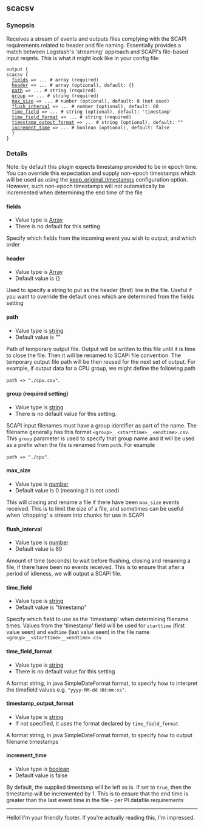 <html>
<head>
<meta charset="UTF-8">
<title>Logstash for SCAPI - output scacsv</title>
<link rel="stylesheet" href="http://logstash.net/style.css">
</head>
<body>
<div class="container">
<div class="header">

<!--main content goes here, yo!-->
<div class="content_wrapper">
<h2>scacsv</h2>
<h3> Synopsis </h3>
Receives a stream of events and outputs files complying with the SCAPI requirements related to header and file naming.
Essentially provides a match between Logstash's 'streaming' approach and SCAPI's file-based input reqmts.
This is what it might look like in your config file:
<pre><code>output {
scacsv {
  <a href="#fields">fields</a> => ... # array (required)
  <a href="#header">header</a> => ... # array (optional), default: {}
  <a href="#path">path</a> => ... # string (required)
  <a href="#group">group</a> => ... # string (required)
  <a href="#max_size">max_size</a> => ... # number (optional), default: 0 (not used)
  <a href="#flush_interval">flush_interval</a> => ... # number (optional), default: 60
  <a href="#time_field">time_field</a> => ... # string (optional), default: 'timestamp'
  <a href="#time_field_format">time_field_format</a> => ... # string (required)
  <a href="#timestamp_output_format">timestamp_output_format</a> => ... # string (optional), default: ""
  <a href="#increment_time">increment_time</a> => ... # boolean (optional), default: false
  }
}
</code></pre>
<h3> Details </h3>
Note: by default this plugin expects timestamp provided to be in epoch time. You can override this expectation and supply non-epoch timestamps which will be used as using the <a href="#keep_original_timestamps">keep_original_timestamps</a> configuration option. However, such non-epoch timestamps will not automatically be incremented when determining the end time of the file
<h4>
<a name="fields">
fields
</a>
</h4>
<ul>
<li> Value type is <a href="http://logstash.net/docs/1.4.2/configuration#array">Array</a> </li>
<li> There is no default for this setting </li>
</ul>
<p>Specify which fields from the incoming event you wish to output, and which order</p>
<h4>
<a name="header">
header
</a>
</h4>
<ul>
<li> Value type is <a href="http://logstash.net/docs/1.4.2/configuration#hash">Array</a> </li>
<li> Default value is {} </li>
</ul>
<p>
Used to specify a string to put as the header (first) line in the file. Useful if you want to override the default ones which are determined from the fields setting
</p>
<h4>
<a name="path">
path
</a>
</h4>
<ul>
<li> Value type is <a href="http://logstash.net/docs/1.4.2/configuration#string">string</a> </li>
<li> Default value is "" </li>
</ul>
<p>Path of temporary output file. Output will be written to this file until it is time to close the file. Then it will be renamed to SCAPI file convention. The temporary output file path will be then reused for the next set of output. For example, if output data for a CPU group, we might define the following path </p>
</p><code>path =&gt; "./cpu.csv"</code>.</p>
<h4>
<a name="group">
group (required setting)
</a>
</h4>
<ul>
<li> Value type is <a href="http://logstash.net/docs/1.4.2/configuration#dytomh">string</a> </li>
<li> There is no default value for this setting. </li>
</ul>
<p>SCAPI input filenames must have a group identifier as part of the name. The filename generally has this format <code>&lt;group&gt;__&lt;starttime&gt;__&lt;endtime&gt;.csv</code>. This <code>group</code> parameter is used to specify that group name and it will be used as a prefix when the file is renamed from <code>path</code>. For example</p>
<p><code>path =&gt; "./cpu"</code>.</p>
<h4>
<a name="max_size">
max_size
</a>
</h4>
<ul>
<li> Value type is <a href="../configuration#number">number</a> </li>
<li> Default value is 0 (meaning it is not used)</li>
</ul>
<p>This will closing and rename a file if there have been <code>max_size</code> events received. This is to limit the size of a file, and sometimes can be useful when 'chopping' a stream into chunks for use in SCAPI</p>
<h4>
<a name="flush_interval">
flush_interval
</a>
</h4>
<ul>
<li> Value type is <a href="../configuration#number">number</a> </li>
<li> Default value is 60 </li>
</ul>
<p>Amount of time (seconds) to wait before flushing, closing and renaming a file, if there have been no events received. This is to ensure that after a period of idleness, we will output a SCAPI file.</p>
<h4>
<a name="time_field">
time_field
</a>
</h4>
<ul>
<li> Value type is <a href="../configuration#string">string</a> </li>
<li> Default value is "timestamp"</li>
</ul>
<p>Specify which field to use as the 'timestamp' when determining filename times. Values from the 'timestamp' field will be used for <code>starttime</code> (first value seen) and <code>endtime</code> (last value seen) in the file name <code>&lt;group&gt;__&lt;starttime&gt;__&lt;endtime&gt;.csv</code></p>
<h4>
<a name="time_field_format (required setting)">
time_field_format
</a>
</h4>
<ul>
<li> Value type is <a href="../configuration#string">string</a> </li>
<li> There is no default value for this setting</li>
</ul>
<p>A format string, in java SimpleDateFormat format, to specify how to interpret the timefield values e.g. <code>"yyyy-MM-dd HH:mm:ss"</code>. </p>
<h4>
<a name="timestamp_output_format">
timestamp_output_format
</a>
</h4>
<ul>
<li> Value type is <a href="../configuration#string">string</a> </li>
<li> If not specified, it uses the format declared by <code>time_field_format</code></li>
</ul>
<p>A format string, in java SimpleDateFormat format, to specify how to output filename timestamps</p>
<h4>
<a name="increment_time">
increment_time
</a>
</h4>
<ul>
<li> Value type is <a href="../configuration#boolean">boolean</a> </li>
<li> Default value is false</li>
</ul>
<p>
By default, the supplied timestamp will be left as is. If set to <code>true</code>, then the timestamp will be incremented by 1. This is to ensure that the end time is greater than the last event time in the file - per PI datafile requirements
</p>
<hr>
</div>
<div class="clear">
</div>
</div>
</div>
<!--closes main container div-->
<div class="clear">
</div>
<div class="footer">
<p>
Hello! I'm your friendly footer. If you're actually reading this, I'm impressed.
</p>
</div>
<noscript>
<div style="display:inline;">
<img height="1" width="1" style="border-style:none;" alt="" src="//googleads.g.doubleclick.net/pagead/viewthroughconversion/985891458/?value=0&amp;guid=ON&amp;script=0"/>
</div>
</noscript>
<script src="/js/patch.js?1.4.2"></script>
</body>
</html>

